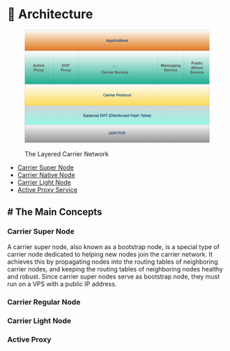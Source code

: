 # 🎏 Architecture



<figure><img src="../.gitbook/assets/image.png" alt=""><figcaption><p>The Layered Carrier Network</p></figcaption></figure>

* [Carrier Super Node](architecture.md#carrier-super-node)
* [Carrier ](architecture.md#carrier-regular-node)[Native Node](architecture.md#carrier-regular-node)
* [Carrier Light Node](architecture.md#carrier-light-node)
* [Active Proxy Service](architecture.md#active-proxy)

## # The Main Concepts

### Carrier Super Node

A carrier super node, also known as a bootstrap node, is a special type of carrier node dedicated to helping new nodes join the carrier network. It achieves this by propagating nodes into the routing tables of neighboring carrier nodes, and keeping the routing tables of neighboring nodes healthy and robust. Since carrier super nodes serve as bootstrap node, they must run on a VPS with a public IP address.

### Carrier Regular Node

### Carrier Light Node

### Active Proxy


